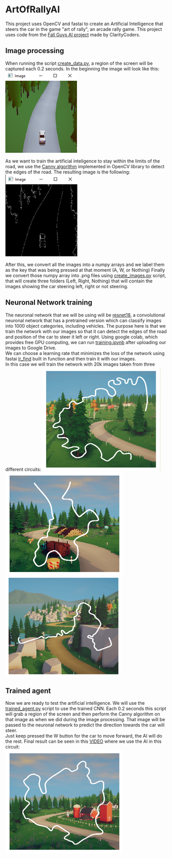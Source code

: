 # ArtOfRallyAI
This project uses OpenCV and fastai to create an Artificial Intelligence that steers the car in the game "art of rally", an arcade rally game. This project uses code from the [Fall Guys AI project](https://github.com/ClarityCoders/Fall-Guys-AI) made by ClarityCoders.

## Image processing

When running the script [create_data.py](https://github.com/Dacarpe03/ArtOfRallyAI/blob/main/create_data.py), a region of the screen will be captured each 0.2 seconds.
In the beginning the image will look like this:  
![Original screen region](/readme_images/original_image.PNG)  

As we want to train the artificial inteligence to stay within the limits of the road, we use the [Canny algorithm](https://docs.opencv.org/4.x/da/d22/tutorial_py_canny.html) implemented in OpenCV library to detect the edges of the road. The resulting image is the following:  
![Canny screen region](/readme_images/canny_image.PNG)  

After this, we convert all the images into a numpy arrays and we label them as the key that was being pressed at that moment (A, W, or Nothing)
Finally we convert those numpy array into .png files using [create_images.py](https://github.com/Dacarpe03/ArtOfRallyAI/blob/main/utils/create_images.py) script, that will create three folders (Left, Right, Nothing) that will contain the images showing the car steering left, right or not steering.

## Neuronal Network training

The neuronal network that we will be using will be [resnet18](https://www.mathworks.com/help/deeplearning/ref/resnet18.html), a convolutional neuronal network that has a pretrained version which can classify images into 1000 object categories, including vehicles. The purpose here is that we train the network with our images so that it can detect the edges of the road and position of the car to steer it left or right. Using google colab, which provides free GPU computing, we can run [training.ipynb](https://github.com/Dacarpe03/ArtOfRallyAI/blob/main/training.ipynb) after uploading our images to Google Drive.  
We can choose a learning rate that minimizes the loss of the network using fastai [lr_find](https://fastai1.fast.ai/callbacks.lr_finder.html) built in function and then train it with our images.  
In this case we will train the network with 20k images taken from three different circuits:
![laampi](/readme_images/laampi.PNG) ![noormakku](/readme_images/noormakku.PNG) ![lassila](/readme_images/lassila.PNG)


## Trained agent

Now we are ready to test the artificial intelligence. We will use the [trained_agent.py](https://github.com/Dacarpe03/ArtOfRallyAI/blob/main/trained_agent.py) script to use the trained CNN. Each 0.2 seconds this script will grab a region of the screen and then perform the Canny algorithm on that image as when we did during the image processing. That image will be passed to the neuronal network to predict the direction towards the car will steer.  
Just keep pressed the W button for the car to move forward, the AI will do the rest. 
Final result can be seen in this [VIDEO](https://www.youtube.com/watch?v=-a5efm_LMzo) where we use the AI in this circuit:  
![palus](/readme_images/palus.PNG)
